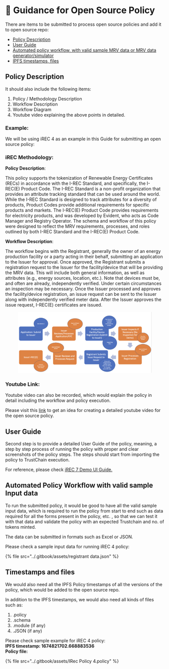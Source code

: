 # 📔 Guidance for Open Source Policy

There are items to be submitted to process open source policies and add it to open source repo:

* [Policy Description](guidance-for-open-source-policy.md#policy-description)
* [User Guide](guidance-for-open-source-policy.md#user-guide)
* [Automated policy workflow, with valid sample MRV data or MRV data generator/simulator](guidance-for-open-source-policy.md#automated-policy-workflow)
* [IPFS timestamps, files](guidance-for-open-source-policy.md#timestamps-and-files)

## Policy Description

It should also include the following items:

1. Policy / Methodology Description&#x20;
2. Workflow Description
3. Workflow Diagram
4. Youtube video explaining the above points in detailed.

### Example:&#x20;

We will be using iREC 4 as an example in this Guide for submitting an open source policy:

### **iREC Methodology:**

**Policy Description**:

This policy supports the tokenization of Renewable Energy Certificates (RECs) in accordance with the I-REC Standard, and specifically, the I-REC(E) Product Code. The I-REC Standard is a non-profit organization that provides an attribute tracking standard that can be used around the world. While the I-REC Standard is designed to track attributes for a diversity of products, Product Codes provide additional requirements for specific products and markets. The I-REC(E) Product Code provides requirements for electricity products, and was developed by Evident, who acts as Code Manager and Registry Operator. The schema and workflow of this policy were designed to reflect the MRV requirements, processes, and roles outlined by both I-REC Standard and the I-REC(E) Product Code.

**Workflow Description**:

The workflow begins with the Registrant, generally the owner of an energy production facility or a party acting in their behalf, submitting an application to the Issuer for approval. Once approved, the Registrant submits a registration request to the Issuer for the facility/device that will be providing the MRV data. This will include both general information, as well as attributes (e.g., energy sources, location, etc.). Note that devices must be, and often are already, independently verified. Under certain circumstances an inspection may be necessary. Once the Issuer processed and approves the facility/device registration, an issue request can be sent to the Issuer along with independently verified meter data. After the Issuer approves the issue request, I-REC(E) certificates are issued.

<figure><img src="../.gitbook/assets/image (67).png" alt=""><figcaption></figcaption></figure>

### Youtube Link:&#x20;

Youtube video can also be recorded, which would explain the policy in detail including the workflow and policy execution.

Please visit this [link](https://www.youtube.com/watch?v=nOQpLmbW0hA) to get an idea for creating a detailed youtube video for the open source policy.&#x20;

## User Guide

Second step is to provide a detailed User Guide of the policy, meaning, a step by step process of running the policy with proper and clear screenshots of the policy steps. The steps should start from importing the policy to TrustChain execution.

For reference, please check [iREC 7 Demo UI Guide.](demo-guide/renewable-energy-credits/irec-7-demo-guide.md)

## Automated Policy Workflow with valid sample Input data&#x20;

To run the submitted policy, it would be good to have all the valid sample input data, which is required to run the policy from start to end such as data required for all the forms present in the policy, etc. , so that we can test it with that data and validate the policy with an expected Trustchain and no. of tokens minted.

The data can be submitted in formats such as Excel or JSON.

Please check a sample input data for running iREC 4 policy:

{% file src="../.gitbook/assets/registrant data.json" %}

## Timestamps and files

We would also need all the IPFS Policy timestamps of all the versions of the policy, which would be added to the open source repo.

In addition to the IPFS timestamps, we would also need all kinds of files such as:

1. .policy
2. .schema
3. .module (if any)
4. .JSON (if any)

Please check sample example for iREC 4 policy:\
**IPFS timestamp: 1674821702.668883536**\
**Policy file:**

{% file src="../.gitbook/assets/IRec Policy 4.policy" %}
